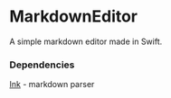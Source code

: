 # MarkdownEditor
A simple markdown editor made in Swift.
 
### Dependencies
[Ink](https://github.com/JohnSundell/Ink) - markdown parser
